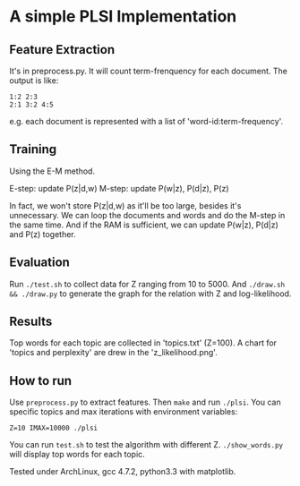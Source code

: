 A simple PLSI Implementation
============================

Feature Extraction
------------------

It's in preprocess.py. It will count term-frenquency for each document. The output is like:

    1:2 2:3
    2:1 3:2 4:5

e.g. each document is represented with a list of 'word-id:term-frequency'.

Training
--------

Using the E-M method.

E-step: update P(z|d,w)
M-step: update P(w|z), P(d|z), P(z)

In fact, we won't store P(z|d,w) as it'll be too large, besides it's unnecessary. We can loop the documents and words and do the M-step in the same time. And if the RAM is sufficient, we can update P(w|z), P(d|z) and P(z) together.

Evaluation
----------

Run ``./test.sh`` to collect data for Z ranging from 10 to 5000. And ``./draw.sh && ./draw.py`` to generate the graph for the relation with Z and log-likelihood.

Results
-------

Top words for each topic are collected in 'topics.txt' (Z=100). A chart for 'topics and perplexity' are drew in the 'z_likelihood.png'.

How to run
----------

Use ``preprocess.py`` to extract features. Then ``make`` and run ``./plsi``. You can specific topics and max iterations with environment variables:

    Z=10 IMAX=10000 ./plsi

You can run ``test.sh`` to test the algorithm with different Z. ``./show_words.py`` will display top words for each topic.

Tested under ArchLinux, gcc 4.7.2, python3.3 with matplotlib.

